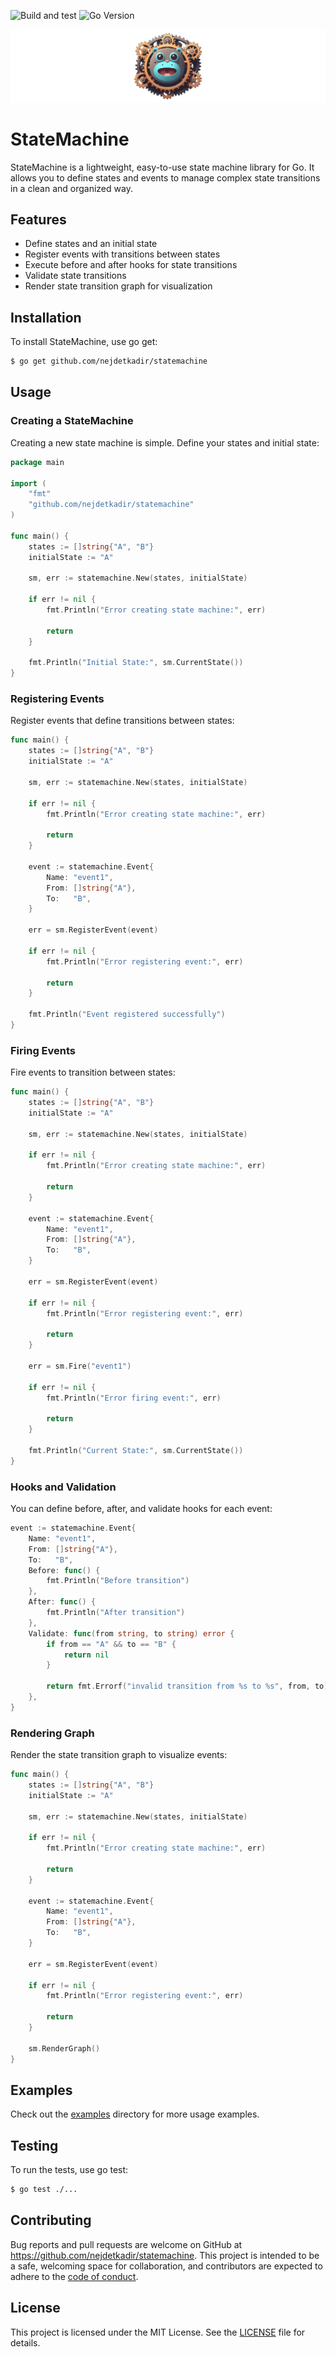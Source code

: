![Build and test](https://github.com/nejdetkadir/statemachine/actions/workflows/main.yml/badge.svg?branch=main)
![Go Version](https://img.shields.io/badge/go_version-_1.22.2-007d9c.svg)


![cover](docs/cover.png)

# StateMachine

StateMachine is a lightweight, easy-to-use state machine library for Go. It allows you to define states and events to manage complex state transitions in a clean and organized way.

## Features
- Define states and an initial state
- Register events with transitions between states
- Execute before and after hooks for state transitions
- Validate state transitions
- Render state transition graph for visualization

## Installation
To install StateMachine, use go get:

```bash
$ go get github.com/nejdetkadir/statemachine
```

## Usage

### Creating a StateMachine
Creating a new state machine is simple. Define your states and initial state:

```go
package main

import (
    "fmt"
    "github.com/nejdetkadir/statemachine"
)

func main() {
    states := []string{"A", "B"}
    initialState := "A"
    
    sm, err := statemachine.New(states, initialState)
	
    if err != nil {
        fmt.Println("Error creating state machine:", err)
		
        return
    }

    fmt.Println("Initial State:", sm.CurrentState())
}
```

### Registering Events
Register events that define transitions between states:

```go
func main() {
    states := []string{"A", "B"}
    initialState := "A"
    
    sm, err := statemachine.New(states, initialState)
	
    if err != nil {
        fmt.Println("Error creating state machine:", err)
		
        return
    }

    event := statemachine.Event{
        Name: "event1",
        From: []string{"A"},
        To:   "B",
    }

    err = sm.RegisterEvent(event)
	
    if err != nil {
        fmt.Println("Error registering event:", err)
		
        return
    }

    fmt.Println("Event registered successfully")
}
```

### Firing Events
Fire events to transition between states:

```go
func main() {
    states := []string{"A", "B"}
    initialState := "A"
    
    sm, err := statemachine.New(states, initialState)
	
    if err != nil {
        fmt.Println("Error creating state machine:", err)
		
        return
    }

    event := statemachine.Event{
        Name: "event1",
        From: []string{"A"},
        To:   "B",
    }

    err = sm.RegisterEvent(event)
	
    if err != nil {
        fmt.Println("Error registering event:", err)
		
        return
    }

    err = sm.Fire("event1")
	
    if err != nil {
        fmt.Println("Error firing event:", err)
		
        return
    }

    fmt.Println("Current State:", sm.CurrentState())
}
```

### Hooks and Validation
You can define before, after, and validate hooks for each event:

```go
event := statemachine.Event{
    Name: "event1",
    From: []string{"A"},
    To:   "B",
    Before: func() {
        fmt.Println("Before transition")
    },
    After: func() {
        fmt.Println("After transition")
    },
    Validate: func(from string, to string) error {
        if from == "A" && to == "B" {
            return nil
        }
		
        return fmt.Errorf("invalid transition from %s to %s", from, to)
    },
}
```

### Rendering Graph
Render the state transition graph to visualize events:

```go
func main() {
    states := []string{"A", "B"}
    initialState := "A"
    
    sm, err := statemachine.New(states, initialState)
	
    if err != nil {
        fmt.Println("Error creating state machine:", err)
		
        return
    }

    event := statemachine.Event{
        Name: "event1",
        From: []string{"A"},
        To:   "B",
    }

    err = sm.RegisterEvent(event)
	
    if err != nil {
        fmt.Println("Error registering event:", err)
		
        return
    }

    sm.RenderGraph()
}
```

## Examples
Check out the [examples](examples/README.md) directory for more usage examples.


## Testing
To run the tests, use go test:

```bash
$ go test ./...
```

## Contributing
Bug reports and pull requests are welcome on GitHub at https://github.com/nejdetkadir/statemachine. This project is intended to be a safe, welcoming space for collaboration, and contributors are expected to adhere to the [code of conduct](https://github.com/nejdetkadir/statemachine/blob/main/CODE_OF_CONDUCT.md).

## License
This project is licensed under the MIT License. See the [LICENSE](LICENSE) file for details.
